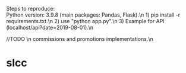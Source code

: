Steps to reproduce:<br />
Python version: 3.9.8 (main packages: Pandas, Flask).\n
    1) pip install -r requirements.txt.\n
    2) use "python app.py".\n
    3) Example for API (localhost/api?date=2019-08-01).\n

//TODO \n
commissions and promotions implementations.\n
# slcc
